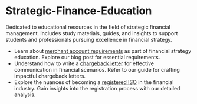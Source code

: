 # Strategic-Finance-Education
Dedicated to educational resources in the field of strategic financial management. Includes study materials, guides, and insights to support students and professionals pursuing excellence in financial strategy.

- Learn about [merchant account requirements](https://emerchantauthority.com/blog/merchant-account-requirements/) as part of financial strategy education. Explore our blog post for essential requirements.
- Understand how to write a [chargeback letter](https://emerchantauthority.com/blog/how-write-chargeback-letter/) for effective communication in financial scenarios. Refer to our guide for crafting impactful chargeback letters.
- Explore the nuances of becoming a [registered ISO](https://emerchantauthority.com/blog/how-become-registered-iso/) in the financial industry. Gain insights into the registration process with our detailed analysis.
